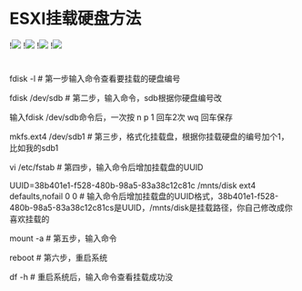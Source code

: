 # ESXI挂载硬盘方法

!<img src="https://github.com/danshui-git/shuoming/blob/master/doc/gua1.png" />
!<img src="https://github.com/danshui-git/shuoming/blob/master/doc/gua2.png" />
!<img src="https://github.com/danshui-git/shuoming/blob/master/doc/gua3.png" />
!<img src="https://github.com/danshui-git/shuoming/blob/master/doc/gua4.png" />

#
#
fdisk -l           # 第一步输入命令查看要挂载的硬盘编号

fdisk /dev/sdb     # 第二步，输入命令，sdb根据你硬盘编号改

输入fdisk /dev/sdb命令后，一次按  n  p  1 回车2次  wq  回车保存

mkfs.ext4 /dev/sdb1  # 第三步，格式化挂载盘，根据你挂载硬盘的编号加个1，比如我的sdb1

vi /etc/fstab        # 第四步，输入命令后增加挂载盘的UUID

UUID=38b401e1-f528-480b-98a5-83a38c12c81c /mnts/disk ext4 defaults,nofail 0 0      # 输入命令后增加挂载盘的UUID格式，38b401e1-f528-480b-98a5-83a38c12c81cs是UUID，/mnts/disk是挂载路径，你自己修改成你喜欢挂载的

mount -a          # 第五步，输入命令

reboot           # 第六步，重启系统

df -h            # 重启系统后，输入命令查看挂载成功没
